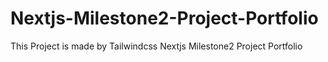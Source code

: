 # Nextjs-Milestone2-Project-Portfolio
This Project is made by Tailwindcss Nextjs Milestone2 Project Portfolio
